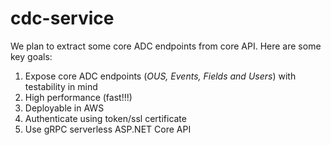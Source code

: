 # cdc-service
We plan to extract some core ADC endpoints from core API.
Here are some key goals:

1. Expose core ADC endpoints (*OUS, Events, Fields and Users*) with testability in mind
2. High performance (fast!!!) 
3. Deployable in AWS 
4. Authenticate using token/ssl certificate
5. Use gRPC serverless ASP.NET Core API
